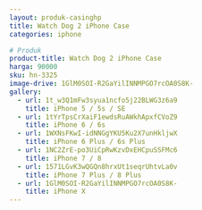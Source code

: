```yaml
---
layout: produk-casinghp
title: Watch Dog 2 iPhone Case
categories: iphone

# Produk
product-title: Watch Dog 2 iPhone Case
harga: 90000
sku: hn-3325
image-drive: 1GlM0SOI-R2GaYilINNMPGO7rcOA0S8K-
gallery:
  - url: 1t_w3Q1mFw3syua1ncfo5j22BLWG3z6a9
    title: iPhone 5 / 5s / SE
  - url: 1tYrTpsCrXaiF1ewdsRuAWkhApxfCVoZ9
    title: iPhone 6 / 6s
  - url: 1WXNsFKwI-idNNGgYKU5Ku2X7unHkljwX
    title: iPhone 6 Plus / 6s Plus
  - url: 1NC2ZrE-po3UiCpRwKzvDxEHCpuSSFMc6
    title: iPhone 7 / 8
  - url: 1571LGvK3wQGQn8hrxUt1seqrUhtvLa0v
    title: iPhone 7 Plus / 8 Plus
  - url: 1GlM0SOI-R2GaYilINNMPGO7rcOA0S8K-
    title: iPhone X
---
```

